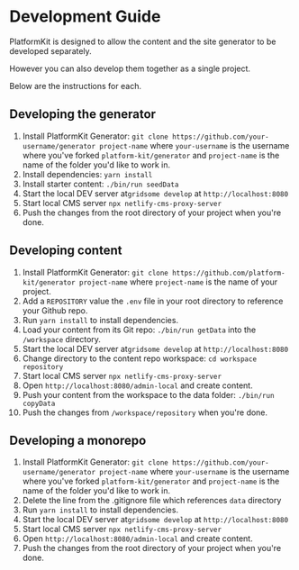 # Development Guide

PlatformKit is designed to allow the content and the site generator to be developed separately. 

However you can also develop them together as a single project. 

Below are the instructions for each.

## Developing the generator

1. Install PlatformKit Generator: `git clone https://github.com/your-username/generator project-name` where `your-username` is the username where you've forked `platform-kit/generator` and `project-name` is the name of the folder you'd like to work in.
2. Install dependencies: `yarn install`
3. Install starter content: `./bin/run seedData`
4. Start the local DEV server at`gridsome develop` at `http://localhost:8080`
5. Start local CMS server `npx netlify-cms-proxy-server`
6. Push the changes from the root directory of your project when you're done.

## Developing content

1. Install PlatformKit Generator: `git clone https://github.com/platform-kit/generator project-name` where `project-name` is the name of your project.
2. Add a `REPOSITORY` value the `.env` file in your root directory to reference your Github repo.
3. Run `yarn install` to install dependencies.
4. Load your content from its Git repo: `./bin/run getData` into the `/workspace` directory.
5. Start the local DEV server at`gridsome develop` at `http://localhost:8080`
6. Change directory to the content repo workspace: `cd workspace repository`
7. Start local CMS server `npx netlify-cms-proxy-server`
8. Open `http://localhost:8080/admin-local` and create content.
9. Push your content from the workspace to the data folder: `./bin/run copyData`
10. Push the changes from `/workspace/repository` when you're done.

## Developing a monorepo

1. Install PlatformKit Generator: `git clone https://github.com/your-username/generator project-name` where `your-username` is the username where you've forked `platform-kit/generator` and `project-name` is the name of the folder you'd like to work in.
2. Delete the line from the .gitignore file which references `data` directory
3. Run `yarn install` to install dependencies.
4. Start the local DEV server at`gridsome develop` at `http://localhost:8080`
5. Start local CMS server `npx netlify-cms-proxy-server`
6. Open `http://localhost:8080/admin-local` and create content.
7. Push the changes from the root directory of your project when you're done.